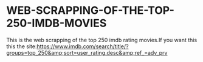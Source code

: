 # WEB-SCRAPPING-OF-THE-TOP-250-IMDB-MOVIES
This is the web scrapping of the top 250 imdb rating movies.If you want this this the site:https://www.imdb.com/search/title/?groups=top_250&amp;sort=user_rating,desc&amp;ref_=adv_prv
